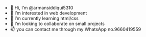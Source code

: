 - 👋 Hi, I’m @armansiddiqui5310
- 👀 I’m interested in web development 
- 🌱 I’m currently learning html/css
- 💞️ I’m looking to collaborate on small projects 
- 📫 you can contact me through my WhatsApp no.9660419559

<!---
armansiddiqui5310/armansiddiqui5310 is a ✨ special ✨ repository because its `README.md` (this file) appears on your GitHub profile.
You can click the Preview link to take a look at your changes.
--->
